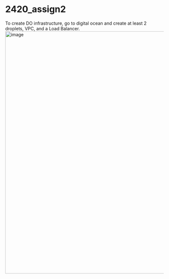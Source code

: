 # 2420_assign2

To create DO infrastructure, go to digital ocean and create at least 2 droplets, VPC, and a Load Balancer.
<img width="770" alt="image" src="https://user-images.githubusercontent.com/91351142/204976225-4794507c-fdc4-494c-a376-aeb5af02af87.png">

